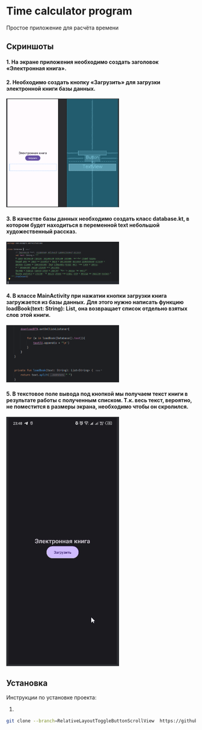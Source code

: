 # Time calculator program

Простое приложение для расчёта времени

## Скриншоты

#### 1. На экране приложения необходимо создать заголовок «Электронная книга».

#### 2. Необходимо создать кнопку «Загрузить» для загрузки электронной книги базы данных.

<img src="images/img.png" width="300" />

#### 3. В качестве базы данных необходимо создать класс database.kt, в котором будет находиться в переменной text небольшой художественный рассказ.

<img src="images/img_1.png" width="300" /> 

#### 4. В классе MainActivity при нажатии кнопки загрузки книга загружается из базы данных. Для этого нужно написать функцию loadBook(text: String): List<String>, она возвращает список отдельно взятых слов этой книги.

<img src="images/img_2.png" width="300" />

#### 5. В текстовое поле вывода под кнопкой мы получаем текст книги в результате работы с полученным списком. Т.к. весь текст, вероятно, не поместится в размеры экрана, необходимо чтобы он скролился.

   <img src="images/demo.gif" width="300" /> 

## Установка

Инструкции по установке проекта:

1.
```bash
git clone --branch=RelativeLayoutToggleButtonScrollView  https://github.com/PawPrintsInTheDark/AndroidLessons.git